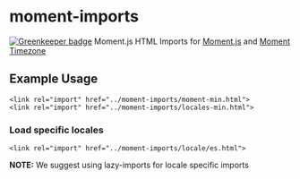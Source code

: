 # moment-imports

[![Greenkeeper badge](https://badges.greenkeeper.io/MaritzMotivationSolutions/moment-imports.svg)](https://greenkeeper.io/)
Moment.js HTML Imports for [Moment.js](https://github.com/moment/moment) and [Moment Timezone](https://github.com/moment/moment-timezone)

## Example Usage

```
<link rel="import" href="../moment-imports/moment-min.html">
<link rel="import" href="../moment-imports/locales-min.html">
```

### Load specific locales

```
<link rel="import" href="../moment-imports/locale/es.html">
```

**NOTE:** We suggest using lazy-imports for locale specific imports
